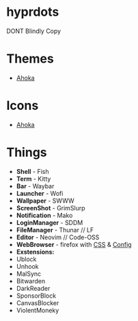 # hyprdots

DONT Blindly Copy 


# Themes
- [Ahoka](https://github.com/ahodesuka/dotfiles/tree/master)

# Icons
- [Ahoka](https://github.com/ahodesuka/dotfiles/tree/master)

# Things
- **Shell** - Fish
- **Term** - Kitty
- **Bar** - Waybar
- **Launcher** - Wofi
- **Wallpaper** - SWWW
- **ScreenShot** - GrimSlurp
- **Notification** - Mako
- **LoginManager** - SDDM
- **FileManager** - Thunar // LF
- **Editor** - Neovim // Code-OSS
- **WebBrowser** - firefox with [CSS](https://github.com/p3nguin-kun/penguinFox) & [Config](https://github.com/yokoffing/BetterFox)
- **Exstensions:**
- Ublock
- Unhook
- MalSync
- Bitwarden
- DarkReader
- SponsorBlock
- CanvasBlocker
- ViolentMoneky

